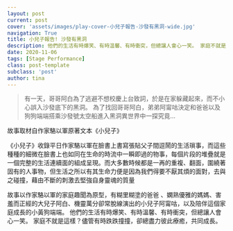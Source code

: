 ```yaml
---
layout: post
current: post
cover: 'assets/images/play-cover-小兒子報告-沙發有黑洞-wide.jpg'
navigation: True
title: 小兒子報告! 沙發有黑洞
description: 他們的生活有時爆笑、有時溫馨、有時衝突，但總讓人會心一笑。 家庭不就是這樣？儘管有時跌跌撞撞，卻總盡力彼此療癒，共同成長。
date: 2020-11-06
tags: [Stage Performance]
class: post-template
subclass: 'post'
author: tina
---
```


> 有一天，哥哥阿白為了逃避不想校慶上台致詞，於是在家躲藏起來，而不小心誤入沙發底下的黑洞。
> 為了找回哥哥阿白，弟弟阿甯咕決定和爸爸以及狗狗端端搭乘沙發號太空船進入黑洞異世界中一探究竟…

<!--more-->

故事取材自作家駱以軍原著文本《小兒子》

《小兒子》收錄平日作家駱以軍在臉書上書寫張貼父子間逗鬧的生活瑣事，而這些種種的細微在臉書上也如同在生命的時流中一瞬即過的物事，每個片段的堆疊就是一個完整的生活連續面的組成呈現。而大多數時候都是一再的重複、翻面，圍繞著固有的人事物，但生活之所以有其生命力便是因為我們得要不厭其煩的面對，去與之碰撞，藉由不斷的刺激去堅強自身靈魂的質量

故事以作家駱以軍的家庭趣聞為原型，有糊里糊塗的爸爸 、嫻熟優雅的媽媽、害羞而正經的大兒子阿白、機靈萬分卻常脫線演出的小兒子阿甯咕，以及陪伴這個家庭成長的小黃狗端端。
他們的生活有時爆笑、有時溫馨、有時衝突，但總讓人會心一笑。 家庭不就是這樣？儘管有時跌跌撞撞，卻總盡力彼此療癒，共同成長。

<!--more-->
